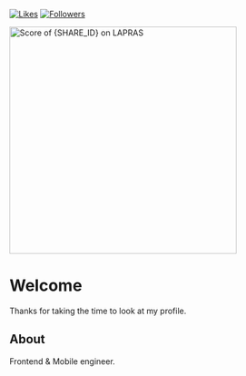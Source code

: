 [![Likes](https://badgen.org/img/zenn/ryuu/likes?style=flat)](https://zenn.dev/ryuu)
[![Followers](https://badgen.org/img/zenn/ryuu/followers?style=flat)](https://zenn.dev/ryuu)

<!--START_SECTION:lapras-card-->
<p ><a href="https://lapras.com/public/RD1WZ5R" target="_blank" rel="noopener noreferrer"><img alt="Score of {SHARE_ID} on LAPRAS" src="https://lapras-card-generator.vercel.app/api/svg?e=3.7&b=2.85&i=3.06&b1=%23232323&b2=%236d6d6d&i1=%23212121&i2=%23818181&l=en" width="400" ></a></p>
<!--END_SECTION:lapras-card-->

# Welcome

Thanks for taking the time to look at my profile.

## About

Frontend & Mobile engineer.
